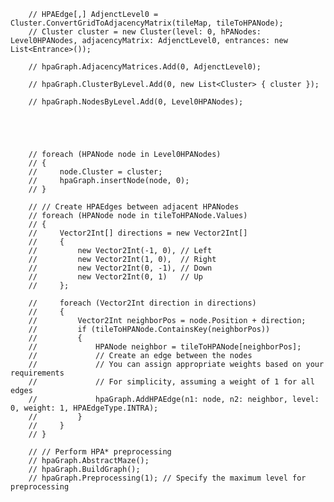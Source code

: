 
        // HPAEdge[,] AdjenctLevel0 = Cluster.ConvertGridToAdjacencyMatrix(tileMap, tileToHPANode);
        // Cluster cluster = new Cluster(level: 0, hPANodes: Level0HPANodes, adjacencyMatrix: AdjenctLevel0, entrances: new List<Entrance>());

        // hpaGraph.AdjacencyMatrices.Add(0, AdjenctLevel0);

        // hpaGraph.ClusterByLevel.Add(0, new List<Cluster> { cluster });

        // hpaGraph.NodesByLevel.Add(0, Level0HPANodes);





        // foreach (HPANode node in Level0HPANodes)
        // {
        //     node.Cluster = cluster;
        //     hpaGraph.insertNode(node, 0);
        // }

        // // Create HPAEdges between adjacent HPANodes
        // foreach (HPANode node in tileToHPANode.Values)
        // {
        //     Vector2Int[] directions = new Vector2Int[]
        //     {
        //         new Vector2Int(-1, 0), // Left
        //         new Vector2Int(1, 0),  // Right
        //         new Vector2Int(0, -1), // Down
        //         new Vector2Int(0, 1)   // Up
        //     };

        //     foreach (Vector2Int direction in directions)
        //     {
        //         Vector2Int neighborPos = node.Position + direction;
        //         if (tileToHPANode.ContainsKey(neighborPos))
        //         {
        //             HPANode neighbor = tileToHPANode[neighborPos];
        //             // Create an edge between the nodes
        //             // You can assign appropriate weights based on your requirements
        //             // For simplicity, assuming a weight of 1 for all edges
        //             hpaGraph.AddHPAEdge(n1: node, n2: neighbor, level: 0, weight: 1, HPAEdgeType.INTRA);
        //         }
        //     }
        // }

        // // Perform HPA* preprocessing
        // hpaGraph.AbstractMaze();
        // hpaGraph.BuildGraph();
        // hpaGraph.Preprocessing(1); // Specify the maximum level for preprocessing